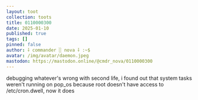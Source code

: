 ```yaml
---
layout: toot
collection: toots
title: 0110000300
date: 2025-01-10
published: true
tags: []
pinned: false
author: ⸸ commander ░ nova ⸸ :~$
avatar: /img/avatar/daemon.jpeg
mastodon: https://mastodon.online/@cmdr_nova/0110000300
---
```


debugging whatever's wrong with second life, i found out that system tasks weren't running on pop_os because root doesn't have access to /etc/cron.dwell, now it does
